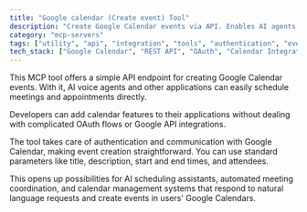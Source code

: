 ```yaml
---
title: "Google calendar (Create event) Tool"
description: "Create Google Calendar events via API. Enables AI agents to schedule meetings and appointments programmatically."
category: "mcp-servers"
tags: ["utility", "api", "integration", "tools", "authentication", "event creation", "AI scheduling", "automation"]
tech_stack: ["Google Calendar", "REST API", "OAuth", "Calendar Integration", "Event Scheduling", "AI Voice Agents"]
---
```


This MCP tool offers a simple API endpoint for creating Google Calendar events. With it, AI voice agents and other applications can easily schedule meetings and appointments directly.

Developers can add calendar features to their applications without dealing with complicated OAuth flows or Google API integrations. 

The tool takes care of authentication and communication with Google Calendar, making event creation straightforward. You can use standard parameters like title, description, start and end times, and attendees.

This opens up possibilities for AI scheduling assistants, automated meeting coordination, and calendar management systems that respond to natural language requests and create events in users' Google Calendars.
